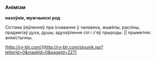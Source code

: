 ### Анімізм
**назоўнік, мужчынскі род**

Сістэма ўяўленняў пра існаванне ў чалавека, жывёлы, расліны, прадметаў духа, душы; адухаўленне сіл і з'яў прыроды. || прыметнік: анімістычны.

<a rel="author">[http://rv-blr.com/](http://rv-blr.com/slounik.jsp?letterId=0&maskId=0&pageId=227)</a>
